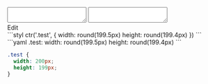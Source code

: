 <div data-size="125" class="code-cont" data-example="round">
    <div class="code">
        <div class="code-wrap">
            <textarea id="stylus"></textarea>
            <textarea id="css"></textarea>
            <div class="edit-code">
                <span>Edit</span>
            </div>
        </div>
    </div>
</div>


<div data-size="125" data-examples="stylus"></div>
```styl
ctr('.test', {
  width: round(199.5px)
  height: round(199.4px)
})
```

<div data-size="125" data-examples="yaml"></div>
```yaml
.test:
  width: round(199.5px)
  height: round(199.4px)
```

```css
.test {
  width: 200px;
  height: 199px;
}
```
<div class="cf"></div>
